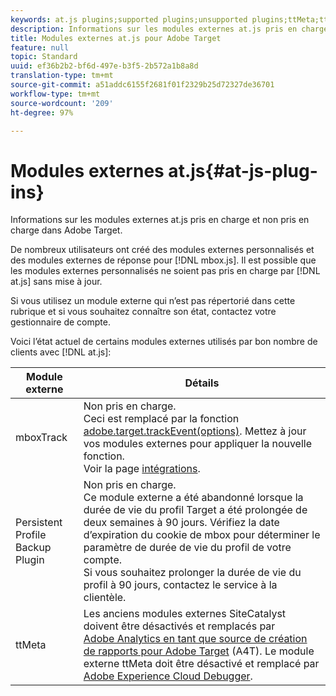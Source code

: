 ```yaml
---
keywords: at.js plugins;supported plugins;unsupported plugins;ttMeta;ttmeta;mboxTrack
description: Informations sur les modules externes at.js pris en charge et non pris en charge pour Adobe Target.
title: Modules externes at.js pour Adobe Target
feature: null
topic: Standard
uuid: ef36b2b2-bf6d-497e-b3f5-2b572a1b8a8d
translation-type: tm+mt
source-git-commit: a51addc6155f2681f01f2329b25d72327de36701
workflow-type: tm+mt
source-wordcount: '209'
ht-degree: 97%

---
```



# Modules externes at.js{#at-js-plug-ins}

Informations sur les modules externes at.js pris en charge et non pris en charge dans Adobe Target.

De nombreux utilisateurs ont créé des modules externes personnalisés et des modules externes de réponse pour [!DNL mbox.js]. Il est possible que les modules externes personnalisés ne soient pas pris en charge par [!DNL at.js] sans mise à jour.

Si vous utilisez un module externe qui n’est pas répertorié dans cette rubrique et si vous souhaitez connaître son état, contactez votre gestionnaire de compte.

Voici l’état actuel de certains modules externes utilisés par bon nombre de clients avec [!DNL at.js]:

| Module externe | Détails |
|--- |--- |
| mboxTrack | Non pris en charge.<br>Ceci est remplacé par la fonction [adobe.target.trackEvent(options)](/help/c-implementing-target/c-implementing-target-for-client-side-web/adobe-target-trackevent.md). Mettez à jour vos modules externes pour appliquer la nouvelle fonction.<br>Voir la page [intégrations](/help/c-implementing-target/c-implementing-target-for-client-side-web/c-how-atjs-works/target-atjs-integrations.md). |
| Persistent Profile Backup Plugin | Non pris en charge.<br>Ce module externe a été abandonné lorsque la durée de vie du profil Target a été prolongée de deux semaines à 90 jours. Vérifiez la date d’expiration du cookie de mbox pour déterminer le paramètre de durée de vie du profil de votre compte.<br>Si vous souhaitez prolonger la durée de vie du profil à 90 jours, contactez le service à la clientèle. |
| ttMeta | Les anciens modules externes SiteCatalyst doivent être désactivés et remplacés par [Adobe Analytics en tant que source de création de rapports pour Adobe Target](/help/c-integrating-target-with-mac/a4t/a4t.md) (A4T). Le module externe ttMeta doit être désactivé et remplacé par [Adobe Experience Cloud Debugger](https://chrome.google.com/webstore/detail/adobe-experience-cloud-de/ocdmogmohccmeicdhlhhgepeaijenapj). |